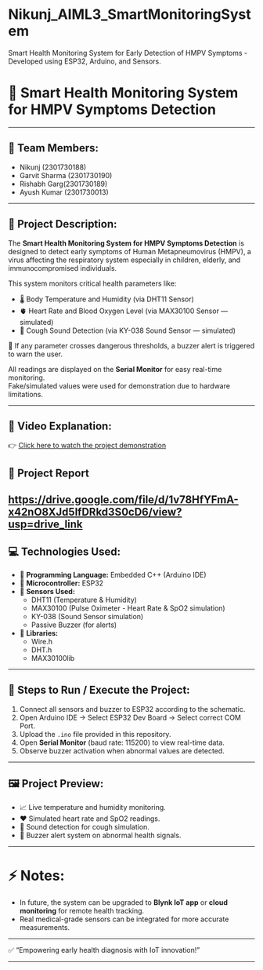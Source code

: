 # Nikunj_AIML3_SmartMonitoringSystem
Smart Health Monitoring System for Early Detection of HMPV Symptoms - Developed using ESP32, Arduino, and Sensors.
# 🏥 Smart Health Monitoring System for HMPV Symptoms Detection

---

## 👥 Team Members:
- Nikunj (2301730188)
- Garvit Sharma (2301730190)
- Rishabh Garg(2301730189)
- Ayush Kumar (2301730013)

---

## 📌 Project Description:

The **Smart Health Monitoring System for HMPV Symptoms Detection** is designed to detect early symptoms of Human Metapneumovirus (HMPV), a virus affecting the respiratory system especially in children, elderly, and immunocompromised individuals.

This system monitors critical health parameters like:

- 🌡️ Body Temperature and Humidity (via DHT11 Sensor)  
- 🫀 Heart Rate and Blood Oxygen Level (via MAX30100 Sensor — simulated)  
- 🎤 Cough Sound Detection (via KY-038 Sound Sensor — simulated)

🔔 If any parameter crosses dangerous thresholds, a buzzer alert is triggered to warn the user.

All readings are displayed on the **Serial Monitor** for easy real-time monitoring.  
Fake/simulated values were used for demonstration due to hardware limitations.

---

## 🎥 Video Explanation:
👉 [Click here to watch the project demonstration](https://1drv.ms/v/c/0b7df465fa9f536e/EdXlwqsf0Z1NlDeuQrnURJUBnG7pYasbiAadN4MFt9ROMQ?e=W0lrcl)
## 📌 Project Report 
https://drive.google.com/file/d/1v78HfYFmA-x42nO8XJd5lfDRkd3S0cD6/view?usp=drive_link
---

## 💻 Technologies Used:

- 🔹 **Programming Language:** Embedded C++ (Arduino IDE)
- 🔹 **Microcontroller:** ESP32  
- 🔹 **Sensors Used:**  
  - DHT11 (Temperature & Humidity)
  - MAX30100 (Pulse Oximeter - Heart Rate & SpO2 simulation)
  - KY-038 (Sound Sensor simulation)
  - Passive Buzzer (for alerts)
- 🔹 **Libraries:**
  - Wire.h
  - DHT.h
  - MAX30100lib

---

## 🚀 Steps to Run / Execute the Project:

1. Connect all sensors and buzzer to ESP32 according to the schematic.
2. Open Arduino IDE → Select ESP32 Dev Board → Select correct COM Port.
3. Upload the `.ino` file provided in this repository.
4. Open **Serial Monitor** (baud rate: 115200) to view real-time data.
5. Observe buzzer activation when abnormal values are detected.

---

## 🖼️ Project Preview:

- 📈 Live temperature and humidity monitoring.
- ❤️ Simulated heart rate and SpO2 readings.
- 🎤 Sound detection for cough simulation.
- 🔔 Buzzer alert system on abnormal health signals.

---

# ⚡ Notes:
- In future, the system can be upgraded to **Blynk IoT app** or **cloud monitoring** for remote health tracking.
- Real medical-grade sensors can be integrated for more accurate measurements.

---

✅ “Empowering early health diagnosis with IoT innovation!”

---
